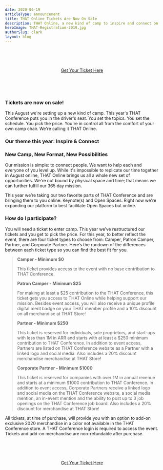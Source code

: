 ```yaml
---
date: 2020-06-19
articleType: announcement
title: THAT Online Tickets Are Now On Sale
description: THAT Online, a new kind of camp to inspire and connect on Aug. 3rd
heroImage: THAT-Registration-2019.jpg
authorSlug: clark
layout: blog
---
```


<div style="text-align: center; padding: 4rem 0;">
  <a href="https://ti.to/that-conference/that-conference-2020" class="linkButton" target="_blank">
    Get Your Ticket Here
  </a>
</div>

### Tickets are now on sale!

This August we're setting up a new kind of camp. This year's THAT Conference puts you in the driver's seat. You set the topics. You set the schedule. You pick the price. You're in control all from the comfort of your own camp chair. We're calling it THAT Online.

### Our theme this year: Inspire & Connect

### New Camp, New Format, New Possibilities

Our mission is simple: to connect people. We want to help each and everyone of you level up. While it's impossible to replicate our time together in August online, THAT Online brings us all a whole new set of opportunities. We're not bound by physical space and time; that means we can further fulfill our 365 day mission.

This year we’re taking our two favorite parts of THAT Conference and are bringing them to you online: Keynote(s) and Open Spaces. Right now we're expanding our platform to best facilitate Open Spaces but online.

### How do I participate?

You will need a ticket to enter camp. This year we’ve restructured our tickets and you get to pick the price. For this year, to better reflect the event, there are four ticket types to choose from: Camper, Patron Camper, Partner, and Corporate Partner. Here’s the rundown of the differences between each ticket type so you can find the best fit for you.

> **Camper - Minimum \$0**
>
> This ticket provides access to the event with no base contribution to THAT Conference.
>
> **Patron Camper - Minimum \$25**
>
> For making at least a \$25 contribution to the THAT Conference, this ticket gets you access to THAT Online while helping support our mission. Besides event access, you will also receive a unique profile digital merit badge on your THAT member profile and a 10% discount on all merchandise at THAT Store!
>
> **Partner - Minimum \$250**
>
> This ticket is reserved for individuals, sole proprietors, and start-ups with less than 1M in ARR and starts with at least a \$250 minimum contribution to THAT Conference. In addition to event access, Partners are listed on THAT Conference website as a Partner with a linked logo and social media. Also includes a 20% discount merchandise merchandise at THAT Store!
>
> **Corporate Partner - Minimum \$1000**
>
> This ticket is reserved for companies with over 1M in annual revenue and starts at a minimum \$1000 contribution to THAT Conference. In addition to event access, Corporate Partners receive a linked logo and social media on the THAT Conference website, a social media mention, an in-event mention and the ability to post up to 3 job openings on the THAT Conference job board. Also includes a 20% discount for merchandise at THAT Store!

All tickets, at time of purchase, will provide you with an option to add-on exclusive 2020 merchandise in a color not available in the THAT Conference store. A THAT Conference login is required to access the event. Tickets and add-on merchandise are non-refundable after purchase.

<div style="text-align: center; padding: 4rem 0;">
  <a href="https://ti.to/that-conference/that-conference-2020" class="linkButton" target="_blank">
    Get Your Ticket Here
  </a>
</div>
